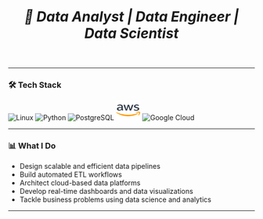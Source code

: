 <h1 align="center">
  <em>💼 Data Analyst | Data Engineer | Data Scientist</em><br><br>
</h1>

---

### 🛠️ Tech Stack 

<p align="left">
  <img src="https://cdn.jsdelivr.net/gh/devicons/devicon/icons/linux/linux-original.svg" alt="Linux" width="40" height="40"/>
  <img src="https://cdn.jsdelivr.net/gh/devicons/devicon/icons/python/python-original.svg" alt="Python" width="40" height="40"/>
  <img src="https://cdn.jsdelivr.net/gh/devicons/devicon/icons/postgresql/postgresql-original.svg" alt="PostgreSQL" width="40" height="40"/>
  <img src="https://raw.githubusercontent.com/devicons/devicon/master/icons/amazonwebservices/amazonwebservices-original-wordmark.svg" alt="AWS" width="50" height="40"/>
  <img src="https://cdn.jsdelivr.net/gh/devicons/devicon/icons/googlecloud/googlecloud-original.svg" alt="Google Cloud" width="40" height="40"/>
</p>

---

### 📊 What I Do
- Design scalable and efficient data pipelines  
- Build automated ETL workflows  
- Architect cloud-based data platforms  
- Develop real-time dashboards and data visualizations  
- Tackle business problems using data science and analytics  

---





